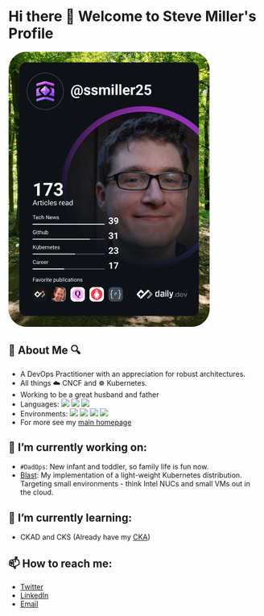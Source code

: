 # Hi there 👋 Welcome to Steve Miller's Profile 

<a href="https://app.daily.dev/ssmiller25"><img src="https://github.com/ssmiller25/ssmiller25/blob/main/devcard.svg" width="400" alt="Steve Miller's Dev Card"/></a>

## 🔎 About Me 🔍

<!--Thanks to https://javascript.plainenglish.io/how-to-make-custom-language-badges-for-your-profile-using-shields-io-d2aeaf016b6b for custom badge tutorial -->

- A DevOps Practitioner with an appreciation for robust architectures.
- All things ☁️ CNCF and ☸️ Kubernetes.
- Working to be a great husband and father
- Languages: <img src="https://img.shields.io/badge/-Go-888888?logo=go"> <img src="https://img.shields.io/badge/-Shell/Bash-888888?logo=gnubash"> <img src="https://img.shields.io/badge/-Python-888888?logo=python">
- Environments: <img src="https://img.shields.io/badge/-Kubernetes-888888?logo=kubernetes"> <img src="https://img.shields.io/badge/-Docker-888888?logo=docker"> <img src="https://img.shields.io/badge/-ClusterAPI-888888?logo=kubernetes"> <img src="https://img.shields.io/badge/-CrossPlane-888888?logo=kubernetes">
- For more see my [main homepage](https://www.r15cookie.com)

## 🔭 I’m currently working on:
- `#DadOps`: New infant and toddler, so family life is fun now.
- [Blast](https://github.com/ssmiller25/blast): My implementation of a light-weight Kubernetes distribution.  Targeting small environments - think Intel NUCs and small VMs out in the cloud. 
## 🌱 I’m currently learning:
- CKAD and CKS (Already have my [CKA](https://www.credly.com/badges/3e8fe644-dfda-45db-973e-1593d3dd2d64/embedded))
## 📫 How to reach me: 
- [Twitter](https://twitter.com/scubbasteve25)
- [LinkedIn](https://www.linkedin.com/in/steve-miller-9936632/)
- [Email](https://www.r15cookie.com/contact/)


<!--
**ssmiller25/ssmiller25** is a ✨ _special_ ✨ repository because its `README.md` (this file) appears on your GitHub profile.

Here are some ideas to get you started:

- 🔭 I’m currently working on ...
- 🌱 I’m currently learning ...
- 👯 I’m looking to collaborate on ...
- 🤔 I’m looking for help with ...
- 💬 Ask me about ...
- 📫 How to reach me: ...
- 😄 Pronouns: ...
- ⚡ Fun fact: ...
-->
